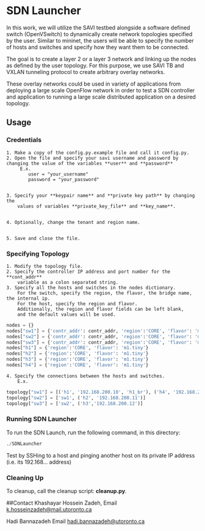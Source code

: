 # SDN Launcher

In this work, we will utilize the SAVI testbed alongside a software 
defined switch (OpenVSwitch) to dynamically create network topologies 
specified by the user. Similar to mininet, the users will be able to 
specify the number of hosts and switches and specify how they want them 
to be connected. 

The goal is to create a layer 2 or a layer 3 network and linking up the 
nodes as defined by the user topology. For this purpose, we use SAVI TB
and VXLAN tunneling protocol to create arbitrary overlay networks. 

These overlay networks could be used in variety of applications from 
deploying a large scale OpenFlow network in order to test a SDN controller
and application to running a large scale distributed application on a 
desired topology.

## Usage

### Credentials
    
    1. Make a copy of the config.py.example file and call it config.py.
    2. Open the file and specify your savi username and password by changing the value of the variables **user** and **password** 
         E.x. 
            user = "your_username"
            password = "your_password"


    3. Specify your **keypair name** and **private key path** by changing the 
        values of variables **private_key_file** and **key_name**.


    4. Optionally, change the tenant and region name.


    5. Save and close the file.

### Specifying Topology
    
    1. Modify the topology file.
    2. Specify the controller IP address and port number for the **cont_addr**
        variable as a colon separated string.
    3. Specify all the hosts and switches in the nodes dictionary.
        For the switch, specify the region, the flavor, the bridge name, the internal ip.
        For the host, specify the region and flavor.
        Additionally, the region and flavor fields can be left blank, 
        and the default values will be used. 

```python 
nodes = {}
nodes["sw1"] = {'contr_addr': contr_addr, 'region':'CORE', 'flavor': 'm1.small', 'bridge_name': 'sw1_br', 'int_ip':('p1', '192.168.200.18')}
nodes["sw2"] = {'contr_addr': contr_addr, 'region':'CORE', 'flavor': 'm1.small'}
nodes["sw3"] = {'contr_addr': contr_addr, 'region':'CORE', 'flavor': 'm1.small', 'bridge_name': 'sw3_br'}
nodes["h1"] = {'region':'CORE', 'flavor': 'm1.tiny'}
nodes["h2"] = {'region':'CORE', 'flavor': 'm1.tiny'}
nodes["h3"] = {'region':'CORE', 'flavor': 'm1.tiny'}
nodes["h4"] = {'region':'CORE', 'flavor': 'm1.tiny'}
```
    4. Specify the connections between the hosts and switches.
        E.x.

```python
topology["sw1"] = [('h1', '192.168.200.10', 'h1_br'), ('h4', '192.168.200.13')]
topology["sw2"] = ['sw1', ('h2', '192.168.200.11')]
topology["sw3"] = ['sw2', ('h3','192.168.200.12')]
```

### Running SDN Launcher
To run the SDN Launch, run the following command, in this directory:
```python
./SDNLauncher
```

 Test by SSHing to a host and pinging another host on 
        its private IP address (i.e. its 192.168... address) 
        
### Cleaning Up

To cleanup, call the cleanup script: **cleanup.py**.

##Contact
Khashayar Hossein Zadeh, 
Email <k.hosseinzadeh@mail.utoronto.ca>

Hadi Bannazadeh
Email <hadi.bannazadeh@utoronto.ca>
